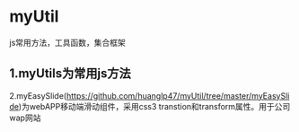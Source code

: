 # myUtil
js常用方法，工具函数，集合框架  

1.myUtils为常用js方法
--------
2.myEasySlide(https://github.com/huanglp47/myUtil/tree/master/myEasySlide)为webAPP移动端滑动组件，采用css3 transtion和transform属性。用于公司wap网站


